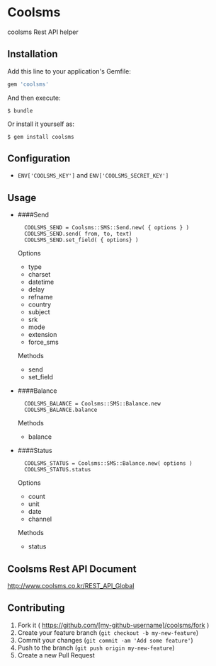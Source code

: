# Coolsms

coolsms Rest API helper

## Installation

Add this line to your application's Gemfile:

```ruby
gem 'coolsms'
```

And then execute:

    $ bundle

Or install it yourself as:

    $ gem install coolsms

## Configuration

- `ENV['COOLSMS_KEY']` and `ENV['COOLSMS_SECRET_KEY']`

## Usage 

- ####Send

        COOLSMS_SEND = Coolsms::SMS::Send.new( { options } )
        COOLSMS_SEND.send( from, to, text)
        COOLSMS_SEND.set_field( { options} )
    Options
    - type
    - charset
    - datetime
    - delay
    - refname
    - country
    - subject
    - srk
    - mode
    - extension
    - force_sms

    Methods
    - send
    - set_field
    
- ####Balance

        COOLSMS_BALANCE = Coolsms::SMS::Balance.new
        COOLSMS_BALANCE.balance
    
    Methods
    - balance

- ####Status

        COOLSMS_STATUS = Coolsms::SMS::Balance.new( options )
        COOLSMS_STATUS.status
    Options
    - count
    - unit
    - date
    - channel
    
    Methods
    - status
    
## Coolsms Rest API Document

http://www.coolsms.co.kr/REST_API_Global

## Contributing

1. Fork it ( https://github.com/[my-github-username]/coolsms/fork )
2. Create your feature branch (`git checkout -b my-new-feature`)
3. Commit your changes (`git commit -am 'Add some feature'`)
4. Push to the branch (`git push origin my-new-feature`)
5. Create a new Pull Request

